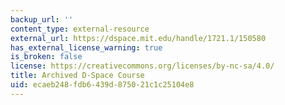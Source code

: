 ```yaml
---
backup_url: ''
content_type: external-resource
external_url: https://dspace.mit.edu/handle/1721.1/150580
has_external_license_warning: true
is_broken: false
license: https://creativecommons.org/licenses/by-nc-sa/4.0/
title: Archived D-Space Course
uid: ecaeb248-fdb6-439d-8750-21c1c25104e8
---
```

